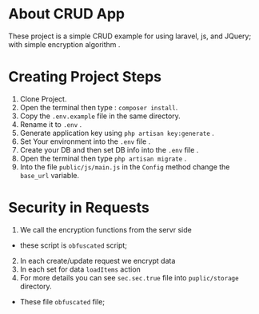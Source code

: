 About CRUD App
========================
These project is a simple CRUD example for using laravel, js, and JQuery; with simple encryption algorithm .

Creating Project Steps
========================
1) Clone Project.
2) Open the terminal then type : `composer install`.
3) Copy the `.env.example` file in the same directory.
4) Rename it to `.env` .
5) Generate application key using `php artisan key:generate` .
6) Set Your environment into the `.env` file .
7) Create your DB and then set DB info into the `.env` file .
8) Open the terminal then type `php artisan migrate` .
9) Into the file `public/js/main.js` in the `Config` method change the `base_url` variable.

Security in Requests
=========================
1) We call the encryption functions from the servr side 
  - these script is ``obfuscated`` script;
2) In each create/update request we encrypt data
3) In each set for data `loadItems` action
4) For more details you can see `sec.sec.true` file into `puplic/storage` directory.
  - These file ``obfuscated`` file;

